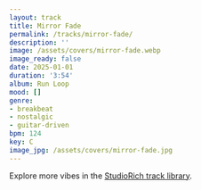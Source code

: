 ```yaml
---
layout: track
title: Mirror Fade
permalink: /tracks/mirror-fade/
description: ''
image: /assets/covers/mirror-fade.webp
image_ready: false
date: 2025-01-01
duration: '3:54'
album: Run Loop
mood: []
genre:
- breakbeat
- nostalgic
- guitar-driven
bpm: 124
key: C
image_jpg: /assets/covers/mirror-fade.jpg
---
```


Explore more vibes in the [StudioRich track library](/tracks/).
